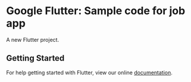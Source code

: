 # Google Flutter: Sample code for job app

A new Flutter project.

## Getting Started

For help getting started with Flutter, view our online
[documentation](https://flutter.io/).
